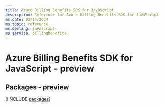 ```yaml
---
title: Azure Billing Benefits SDK for JavaScript
description: Reference for Azure Billing Benefits SDK for JavaScript
ms.date: 02/14/2024
ms.topic: reference
ms.devlang: javascript
ms.service: billingbenefits
---
```

# Azure Billing Benefits SDK for JavaScript - preview
## Packages - preview
[!INCLUDE [packages](billing-benefits-index.md)]
